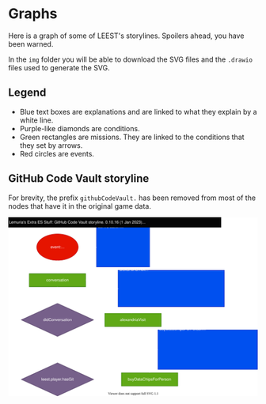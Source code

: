 # Graphs
Here is a graph of some of LEEST's storylines. Spoilers ahead, you have been warned.

In the `img` folder you will be able to download the SVG files and the `.drawio` files used to generate the SVG.

## Legend
- Blue text boxes are explanations and are linked to what they explain by a white line.
- Purple-like diamonds are conditions.
- Green rectangles are missions. They are linked to the conditions that they set by arrows.
- Red circles are events.

## GitHub Code Vault storyline
For brevity, the prefix `githubCodeVault.` has been removed from most of the nodes that have it in the original game data.

![GitHub Code Vault storyline](./img//gh%20codevault%20graph.svg)
